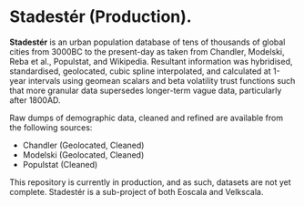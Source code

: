 # Stadestér (Production).

**Stadestér** is an urban population database of tens of thousands of global cities from 3000BC to the present-day as taken from Chandler, Modelski, Reba et al., Populstat, and Wikipedia. Resultant information was hybridised, standardised, geolocated, cubic spline interpolated, and calculated at 1-year intervals using geomean scalars and beta volatility trust functions such that more granular data supersedes longer-term vague data, particularly after 1800AD.

Raw dumps of demographic data, cleaned and refined are available from the following sources:
- Chandler (Geolocated, Cleaned)
- Modelski (Geolocated, Cleaned)
- Populstat (Cleaned)

This repository is currently in production, and as such, datasets are not yet complete. Stadestér is a sub-project of both Eoscala and Velkscala.
